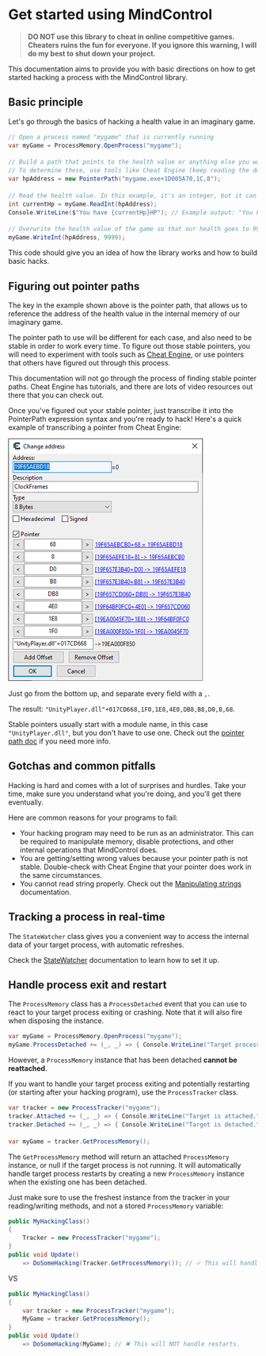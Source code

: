 ﻿# Get started using MindControl 

> **DO NOT use this library to cheat in online competitive games. Cheaters ruins the fun for everyone. If you ignore this warning, I will do my best to shut down your project.**

This documentation aims to provide you with basic directions on how to get started hacking a process with the MindControl library.

## Basic principle

Let's go through the basics of hacking a health value in an imaginary game.

```csharp
// Open a process named "mygame" that is currently running
var myGame = ProcessMemory.OpenProcess("mygame");

// Build a path that points to the health value or anything else you want to hack
// To determine these, use tools like Cheat Engine (keep reading the docs for more info)
var hpAddress = new PointerPath("mygame.exe+1D005A70,1C,8");

// Read the health value. In this example, it's an integer, but it can be any basic type.
int currentHp = myGame.ReadInt(hpAddress);
Console.WriteLine($"You have {currentHp}HP"); // Example output: "You have 50HP"

// Overwrite the health value of the game so that our health goes to 9999.
myGame.WriteInt(hpAddress, 9999);
```

This code should give you an idea of how the library works and how to build basic hacks.

## Figuring out pointer paths

The key in the example shown above is the pointer path, that allows us to reference the address of the health value in the internal memory of our imaginary game.

The pointer path to use will be different for each case, and also need to be stable in order to work every time. To figure out those stable pointers, you will need to experiment with tools such as [Cheat Engine](https://www.cheatengine.org), or use pointers that others have figured out through this process.

This documentation will not go through the process of finding stable pointer paths. Cheat Engine has tutorials, and there are lots of video resources out there that you can check out.

Once you've figured out your stable pointer, just transcribe it into the PointerPath expression syntax and you're ready to hack! Here's a quick example of transcribing a pointer from Cheat Engine:

![An example Cheat Engine pointer](res/CheatEngineExamplePointer.png)

Just go from the bottom up, and separate every field with a `,`.

The result: `"UnityPlayer.dll"+017CD668,1F0,1E8,4E0,DB8,B8,D0,8,68`.

Stable pointers usually start with a module name, in this case `"UnityPlayer.dll"`, but you don't have to use one. Check out the [pointer path doc](PointerPath.md) if you need more info.

## Gotchas and common pitfalls

Hacking is hard and comes with a lot of surprises and hurdles. Take your time, make sure you understand what you're doing, and you'll get there eventually.

Here are common reasons for your programs to fail:
- Your hacking program may need to be run as an administrator. This can be required to manipulate memory, disable protections, and other internal operations that MindControl does.
- You are getting/setting wrong values because your pointer path is not stable. Double-check with Cheat Engine that your pointer does work in the same circumstances.
- You cannot read string properly. Check out the [Manipulating strings](ManipulatingStrings.md) documentation.

## Tracking a process in real-time

The `StateWatcher` class gives you a convenient way to access the internal data of your target process, with automatic refreshes.

Check the [StateWatcher](StateWatcher.md) documentation to learn how to set it up.

## Handle process exit and restart

The `ProcessMemory` class has a `ProcessDetached` event that you can use to react to your target process exiting or crashing. Note that it will also fire when disposing the instance.

```csharp
var myGame = ProcessMemory.OpenProcess("mygame");
myGame.ProcessDetached += (_, _) => { Console.WriteLine("Target process is detached."); }
```

However, a `ProcessMemory` instance that has been detached **cannot be reattached**.

If you want to handle your target process exiting and potentially restarting (or starting after your hacking program), use the `ProcessTracker` class.

```csharp
var tracker = new ProcessTracker("mygame");
tracker.Attached += (_, _) => { Console.WriteLine("Target is attached."); }
tracker.Detached += (_, _) => { Console.WriteLine("Target is detached."); }

var myGame = tracker.GetProcessMemory();
```

The `GetProcessMemory` method will return an attached `ProcessMemory` instance, or null if the target process is not running. It will automatically handle target process restarts by creating a new `ProcessMemory` instance when the existing one has been detached.

Just make sure to use the freshest instance from the tracker in your reading/writing methods, and not a stored `ProcessMemory` variable:

```csharp
public MyHackingClass()
{
    Tracker = new ProcessTracker("mygame");
}
public void Update()
    => DoSomeHacking(Tracker.GetProcessMemory()); // ✓ This will handle restarts
```

VS

```csharp
public MyHackingClass()
{
    var tracker = new ProcessTracker("mygame");
    MyGame = tracker.GetProcessMemory();
}
public void Update()
    => DoSomeHacking(MyGame); // ✖ This will NOT handle restarts.
```